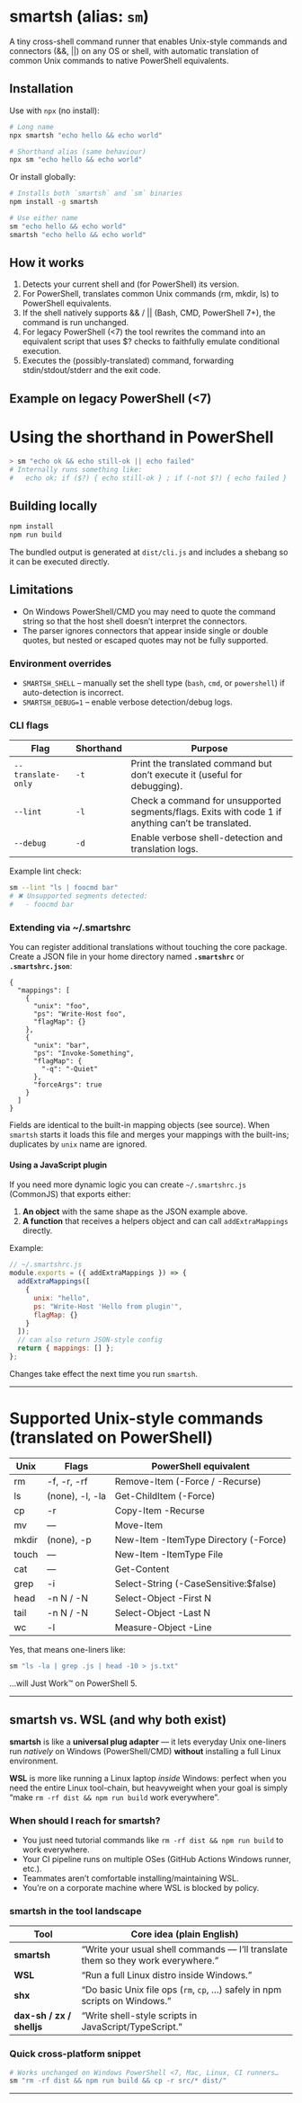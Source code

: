 # smartsh (alias: `sm`)

A tiny cross-shell command runner that enables Unix-style commands and connectors (&&, ||) on any OS or shell, with automatic translation of common Unix commands to native PowerShell equivalents.

## Installation

Use with `npx` (no install):

```bash
# Long name
npx smartsh "echo hello && echo world"

# Shorthand alias (same behaviour)
npx sm "echo hello && echo world"
```

Or install globally:

```bash
# Installs both `smartsh` and `sm` binaries
npm install -g smartsh

# Use either name
sm "echo hello && echo world"
smartsh "echo hello && echo world"
```

## How it works

1. Detects your current shell and (for PowerShell) its version.
2. For PowerShell, translates common Unix commands (rm, mkdir, ls) to PowerShell equivalents.
3. If the shell natively supports && / || (Bash, CMD, PowerShell 7+), the command is run unchanged.
4. For legacy PowerShell (<7) the tool rewrites the command into an equivalent script that uses $? checks to faithfully emulate conditional execution.
5. Executes the (possibly-translated) command, forwarding stdin/stdout/stderr and the exit code.

## Example on legacy PowerShell (<7)

# Using the shorthand in PowerShell
```powershell
> sm "echo ok && echo still-ok || echo failed"
# Internally runs something like:
#   echo ok; if ($?) { echo still-ok } ; if (-not $?) { echo failed }
```

## Building locally

```bash
npm install
npm run build
```

The bundled output is generated at `dist/cli.js` and includes a shebang so it can be executed directly.

## Limitations

* On Windows PowerShell/CMD you may need to quote the command string so that the host shell doesn’t interpret the connectors.
* The parser ignores connectors that appear inside single or double quotes, but nested or escaped quotes may not be fully supported. 

### Environment overrides

* `SMARTSH_SHELL` – manually set the shell type (`bash`, `cmd`, or `powershell`) if auto-detection is incorrect.
* `SMARTSH_DEBUG=1` – enable verbose detection/debug logs. 

### CLI flags

| Flag | Shorthand | Purpose |
|------|-----------|---------|
| `--translate-only` | `-t` | Print the translated command but don’t execute it (useful for debugging). |
| `--lint` | `-l` | Check a command for unsupported segments/flags. Exits with code 1 if anything can’t be translated. |
| `--debug` | `-d` | Enable verbose shell-detection and translation logs. |

Example lint check:

```bash
sm --lint "ls | foocmd bar"
# ✖ Unsupported segments detected:
#   - foocmd bar
```

### Extending via ~/.smartshrc

You can register additional translations without touching the core package.  Create a JSON file in your home directory named **`.smartshrc`** or **`.smartshrc.json`**:

```jsonc
{
  "mappings": [
    {
      "unix": "foo",
      "ps": "Write-Host foo",
      "flagMap": {}
    },
    {
      "unix": "bar",
      "ps": "Invoke-Something",
      "flagMap": {
        "-q": "-Quiet"
      },
      "forceArgs": true
    }
  ]
}
```

Fields are identical to the built-in mapping objects (see source).  When `smartsh` starts it loads this file and merges your mappings with the built-ins; duplicates by `unix` name are ignored.

#### Using a JavaScript plugin

If you need more dynamic logic you can create `~/.smartshrc.js` (CommonJS) that exports either:

1. **An object** with the same shape as the JSON example above.
2. **A function** that receives a helpers object and can call `addExtraMappings` directly.

Example:

```js
// ~/.smartshrc.js
module.exports = ({ addExtraMappings }) => {
  addExtraMappings([
    {
      unix: "hello",
      ps: "Write-Host 'Hello from plugin'",
      flagMap: {}
    }
  ]);
  // can also return JSON-style config
  return { mappings: [] };
};
```

Changes take effect the next time you run `smartsh`.

---

# Supported Unix-style commands (translated on PowerShell)

| Unix | Flags | PowerShell equivalent |
|------|-------|----------------------|
| rm   | -f, -r, -rf | Remove-Item (-Force / -Recurse) |
| ls   | (none), -l, -la | Get-ChildItem (-Force) |
| cp   | -r | Copy-Item -Recurse |
| mv   | — | Move-Item |
| mkdir| (none), -p | New-Item -ItemType Directory (-Force) |
| touch| — | New-Item -ItemType File |
| cat  | — | Get-Content |
| grep | -i | Select-String (-CaseSensitive:$false) |
| head | -n N / -N | Select-Object -First N |
| tail | -n N / -N | Select-Object -Last N |
| wc   | -l | Measure-Object -Line |

Yes, that means one-liners like:

```bash
sm "ls -la | grep .js | head -10 > js.txt"
```

…will Just Work™ on PowerShell 5.

---

## smartsh vs. WSL (and why both exist)

**smartsh** is like a **universal plug adapter** — it lets everyday Unix one-liners run *natively* on Windows (PowerShell/CMD) **without** installing a full Linux environment.

**WSL** is more like running a Linux laptop *inside* Windows: perfect when you need the entire Linux tool-chain, but heavyweight when your goal is simply “make `rm -rf dist && npm run build` work everywhere”.

### When should I reach for smartsh?

* You just need tutorial commands like `rm -rf dist && npm run build` to work everywhere.
* Your CI pipeline runs on multiple OSes (GitHub Actions Windows runner, etc.).
* Teammates aren’t comfortable installing/maintaining WSL.
* You’re on a corporate machine where WSL is blocked by policy.

### smartsh in the tool landscape

| Tool | Core idea (plain English) |
|------|---------------------------|
| **smartsh** | “Write your usual shell commands — I’ll translate them so they work everywhere.” |
| **WSL** | “Run a full Linux distro inside Windows.” |
| **shx** | “Do basic Unix file ops (`rm`, `cp`, …) safely in npm scripts on Windows.” |
| **dax-sh / zx / shelljs** | “Write shell-style scripts in JavaScript/TypeScript.” |

### Quick cross-platform snippet

```bash
# Works unchanged on Windows PowerShell <7, Mac, Linux, CI runners…
sm "rm -rf dist && npm run build && cp -r src/* dist/"
```

--- 